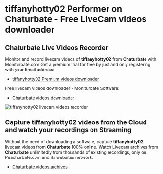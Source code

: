 # tiffanyhotty02 Performer on Chaturbate - Free LiveCam videos downloader

## Chaturbate Live Videos Recorder

Monitor and record livecam videos of **tiffanyhotty02** from **Chaturbate** with Moniturbate.com
Get a premium trial for free by just and only registering with your Email address:
* [tiffanyhotty02 Premium videos downloader](https://moniturbate.com/request-demo-licence-key.html)

Free livecam videos downloader - Moniturbate Software:
* [Chaturbate videos downloader](https://moniturbate.com/moniturbate-download-software.html)

![tiffanyhotty02 livecam videos recorder](https://peachurnet.com/templates/moniturbate-software.png)


## Capture tiffanyhotty02 videos from the Cloud and watch your recordings on Streaming

Without the need of downloading a software, capture **tiffanyhotty02** livecam videos from **Chaturbate** 100% online.
Watch Livecam archives from **Chaturbate** unlimitedly from thousands of existing recordings, only on Peachurbate.com and its websites network:
* [Chaturbate videos archives](https://peachurnet.com/)